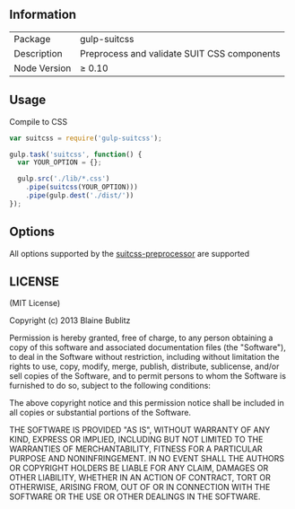 
## Information

<table>
<tr>
<td>Package</td><td>gulp-suitcss</td>
</tr>
<tr>
<td>Description</td>
<td>Preprocess and validate SUIT CSS components</td>
</tr>
<tr>
<td>Node Version</td>
<td>≥ 0.10</td>
</tr>
</table>

## Usage

Compile to CSS

```javascript
var suitcss = require('gulp-suitcss');

gulp.task('suitcss', function() {
  var YOUR_OPTION = {};

  gulp.src('./lib/*.css')
    .pipe(suitcss(YOUR_OPTION)))
    .pipe(gulp.dest('./dist/'))
});
```

## Options

All options supported by the [suitcss-preprocessor](https://github.com/suitcss/preprocessor) are supported





## LICENSE

(MIT License)

Copyright (c) 2013 Blaine Bublitz

Permission is hereby granted, free of charge, to any person obtaining
a copy of this software and associated documentation files (the
"Software"), to deal in the Software without restriction, including
without limitation the rights to use, copy, modify, merge, publish,
distribute, sublicense, and/or sell copies of the Software, and to
permit persons to whom the Software is furnished to do so, subject to
the following conditions:

The above copyright notice and this permission notice shall be
included in all copies or substantial portions of the Software.

THE SOFTWARE IS PROVIDED "AS IS", WITHOUT WARRANTY OF ANY KIND,
EXPRESS OR IMPLIED, INCLUDING BUT NOT LIMITED TO THE WARRANTIES OF
MERCHANTABILITY, FITNESS FOR A PARTICULAR PURPOSE AND
NONINFRINGEMENT. IN NO EVENT SHALL THE AUTHORS OR COPYRIGHT HOLDERS BE
LIABLE FOR ANY CLAIM, DAMAGES OR OTHER LIABILITY, WHETHER IN AN ACTION
OF CONTRACT, TORT OR OTHERWISE, ARISING FROM, OUT OF OR IN CONNECTION
WITH THE SOFTWARE OR THE USE OR OTHER DEALINGS IN THE SOFTWARE.